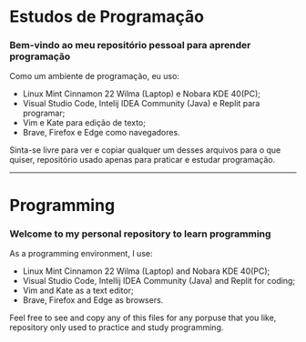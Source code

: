 # Estudos de Programação

### Bem-vindo ao meu repositório pessoal para aprender programação

Como um ambiente de programação, eu uso:

- Linux Mint Cinnamon 22 Wilma (Laptop) e Nobara KDE 40(PC);
- Visual Studio Code, Intelij IDEA Community (Java) e Replit para programar;
- Vim e Kate para edição de texto;
- Brave, Firefox e Edge como navegadores.

Sinta-se livre para ver e copiar qualquer um desses arquivos para o que quiser, repositório usado apenas para praticar e estudar programação.

---

# Programming

### Welcome to my personal repository to learn programming

As a programming environment, I use:

- Linux Mint Cinnamon 22 Wilma (Laptop) and Nobara KDE 40(PC);
- Visual Studio Code, Intellij IDEA Community (Java) and Replit for coding;
- Vim and Kate as a text editor;
- Brave, Firefox and Edge as browsers.

Feel free to see and copy any of this files for any porpuse that you like, repository only used to practice and study programming.
